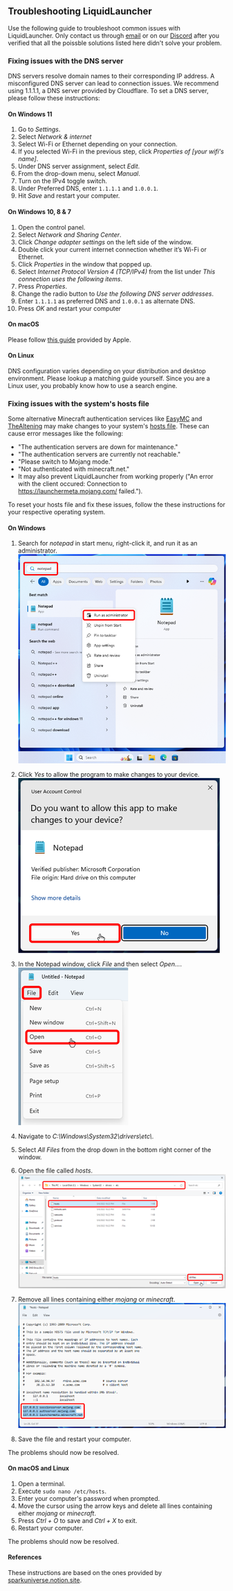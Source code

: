 ## Troubleshooting LiquidLauncher

Use the following guide to troubleshoot common issues with LiquidLauncher. Only contact us through [email](mailto:support@liquidbounce.net) or on our [Discord](/discord) after you verified that all the poissble solutions listed here didn't solve your problem.

### Fixing issues with the DNS server

DNS servers resolve domain names to their corresponding IP address. A misconfigured DNS server can lead to connection issues. We recommend using 1.1.1.1, a DNS server provided by Cloudflare. To set a DNS server, please follow these instructions:

#### On Windows 11

1. Go to *Settings*.
2. Select *Network & internet*
3. Select Wi-Fi or Ethernet depending on your connection.
4. If you selected Wi-Fi in the previous step, click *Properties of [your wifi's name]*.
5. Under DNS server assignment, select *Edit*.
6. From the drop-down menu, select *Manual*.
7. Turn on the IPv4 toggle switch.
8. Under Preferred DNS, enter `1.1.1.1` and `1.0.0.1`.
9. Hit *Save* and restart your computer.

#### On Windows 10, 8 & 7

1. Open the control panel.
2. Select *Network and Sharing Center*.
3. Click *Change adapter settings* on the left side of the window.
4. Double click your current internet connection whether it’s Wi-Fi or Ethernet.
5. Click *Properties* in the window that popped up.
6. Select *Internet Protocol Version 4 (TCP/IPv4)* from the list under *This connection uses the following items*.
7. Press *Properties*.
8. Change the radio button to *Use the following DNS server addresses*.
9. Enter `1.1.1.1` as preferred DNS and `1.0.0.1` as alternate DNS.
10. Press *OK* and restart your computer

####  On macOS

Please follow [this guide](https://support.apple.com/guide/mac-help/change-dns-settings-on-mac-mh14127/mac) provided by Apple.

#### On Linux

DNS configuration varies depending on your distribution and desktop environment. Please lookup a matching guide yourself. Since you are a Linux user, you probably know how to use a search engine.

### Fixing issues with the system's hosts file

Some alternative Minecraft authentication services like [EasyMC](https://easymc.io/) and [TheAltening](https://thealtening.com/) may make changes to your system's [hosts file](https://en.wikipedia.org/wiki/Hosts_(file)). These can cause error messages like the following:

- "The authentication servers are down for maintenance."
- "The authentication servers are currently not reachable."
- "Please switch to Mojang mode."
- "Not authenticated with minecraft.net."
- It may also prevent LiquidLauncher from working properly ("An error with the client occured: Connection to https://launchermeta.mojang.com/ failed.").

To reset your hosts file and fix these issues, follow the these instructions for your respective operating system.

#### On Windows
1. Search for *notepad* in start menu, right-click it, and run it as an administrator. <br>
![versions](/images/hosts_file/step_1.png)

2. Click *Yes* to allow the program to make changes to your device. <br>
![versions](/images/hosts_file/step_2.png)

3. In the Notepad window, click *File* and then select *Open...*. <br>
![versions](/images/hosts_file/step_3.png)

4. Navigate to *C:\\Windows\\System32\\drivers\\etc\\*.
5. Select *All Files* from the drop down in the bottom right corner of the window.
6. Open the file called *hosts*. <br>
![versions](/images/hosts_file/step_4.png)

7. Remove all lines containing either *mojang* or *minecraft*. <br>
![versions](/images/hosts_file/step_5.png)

8. Save the file and restart your computer.

The problems should now be resolved.

#### On macOS and Linux

1. Open a terminal.
2. Execute `sudo nano /etc/hosts`.
3. Enter your computer's password when prompted.
4. Move the cursor using the arrow keys and delete all lines containing either *mojang* or *minecraft*.
5. Press *Ctrl + O* to save and *Ctrl + X* to exit.
6. Restart your computer.

The problems should now be resolved.

#### References
These instructions are based on the ones provided by [sparkuniverse.notion.site](https://sparkuniverse.notion.site/Reverse-changes-by-pirated-versions-2348b6082efa4a0cb59173e965bb5616).